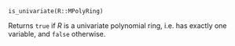```
is_univariate(R::MPolyRing)
```

Returns `true` if $R$ is a univariate polynomial ring, i.e. has exactly one variable, and `false` otherwise.
